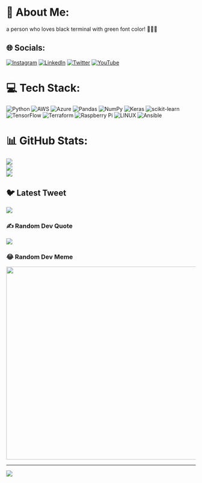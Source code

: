 # 💫 About Me:
a person who loves black terminal with green font color! 👨🏽‍💻


## 🌐 Socials:
[![Instagram](https://img.shields.io/badge/Instagram-%23E4405F.svg?logo=Instagram&logoColor=white)](https://instagram.com/iankitkumar) [![LinkedIn](https://img.shields.io/badge/LinkedIn-%230077B5.svg?logo=linkedin&logoColor=white)](https://linkedin.com/in/i-ankitkumar) [![Twitter](https://img.shields.io/badge/Twitter-%231DA1F2.svg?logo=Twitter&logoColor=white)](https://twitter.com/n0tg33k) [![YouTube](https://img.shields.io/badge/YouTube-%23FF0000.svg?logo=YouTube&logoColor=white)](https://youtube.com/@AnkitKumar22) 

# 💻 Tech Stack:
![Python](https://img.shields.io/badge/python-3670A0?style=for-the-badge&logo=python&logoColor=ffdd54) ![AWS](https://img.shields.io/badge/AWS-%23FF9900.svg?style=for-the-badge&logo=amazon-aws&logoColor=white) ![Azure](https://img.shields.io/badge/azure-%230072C6.svg?style=for-the-badge&logo=azure-devops&logoColor=white) ![Pandas](https://img.shields.io/badge/pandas-%23150458.svg?style=for-the-badge&logo=pandas&logoColor=white) ![NumPy](https://img.shields.io/badge/numpy-%23013243.svg?style=for-the-badge&logo=numpy&logoColor=white) ![Keras](https://img.shields.io/badge/Keras-%23D00000.svg?style=for-the-badge&logo=Keras&logoColor=white) ![scikit-learn](https://img.shields.io/badge/scikit--learn-%23F7931E.svg?style=for-the-badge&logo=scikit-learn&logoColor=white) ![TensorFlow](https://img.shields.io/badge/TensorFlow-%23FF6F00.svg?style=for-the-badge&logo=TensorFlow&logoColor=white) ![Terraform](https://img.shields.io/badge/terraform-%235835CC.svg?style=for-the-badge&logo=terraform&logoColor=white) ![Raspberry Pi](https://img.shields.io/badge/-RaspberryPi-C51A4A?style=for-the-badge&logo=Raspberry-Pi) ![LINUX](https://img.shields.io/badge/Linux-FCC624?style=for-the-badge&logo=linux&logoColor=black) ![Ansible](https://img.shields.io/badge/ansible-%231A1918.svg?style=for-the-badge&logo=ansible&logoColor=white)
# 📊 GitHub Stats:
![](https://github-readme-stats.vercel.app/api?username=i-ankitkumar&theme=monokai&hide_border=false&include_all_commits=false&count_private=false)<br/>
![](https://github-readme-streak-stats.herokuapp.com/?user=i-ankitkumar&theme=monokai&hide_border=false)<br/>
![](https://github-readme-stats.vercel.app/api/top-langs/?username=i-ankitkumar&theme=monokai&hide_border=false&include_all_commits=false&count_private=false&layout=compact)

## 🐦 Latest Tweet
[![](https://gtce.itsvg.in/api?username=n0tg33k)](https://github.com/VishwaGauravIn/github-twitter-card-embed)

### ✍️ Random Dev Quote
![](https://quotes-github-readme.vercel.app/api?type=horizontal&theme=radical)

### 😂 Random Dev Meme
<img src="https://rm.up.railway.app/" width="512px"/>

---
[![](https://visitcount.itsvg.in/api?id=i-ankitkumar&icon=3&color=8)](https://visitcount.itsvg.in)

<!-- Proudly created with GPRM ( https://gprm.itsvg.in ) -->
